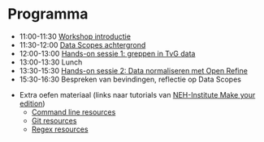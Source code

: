 # Programma

+ 11:00-11:30 [Workshop introductie](programma_dag1.md)
+ 11:30-12:00 [Data Scopes achtergrond](data_scopes_intro.md)
+ 12:00-13:00 [Hands-on sessie 1: greppen in TvG data](opdracht1.md)
+ 13:00-13:30 Lunch
+ 13:30-15:30 [Hands-on sessie 2: Data normaliseren met Open Refine](opdracht2.md)
+ 15:30-16:30 Bespreken van bevindingen, reflectie op Data Scopes


* Extra oefen materiaal (links naar tutorials van [NEH-Institute Make your edition](https://pittsburgh-neh-institute.github.io/Institute-Materials-2017/))
	* [Command line resources](https://pittsburgh-neh-institute.github.io/Institute-Materials-2017/schedule/week_1/command-line_resources.html) 
	* [Git resources](https://pittsburgh-neh-institute.github.io/Institute-Materials-2017/schedule/week_1/git_resources.html)
	* [Regex resources](https://pittsburgh-neh-institute.github.io/Institute-Materials-2017/schedule/week_1/regex_resources.html)

